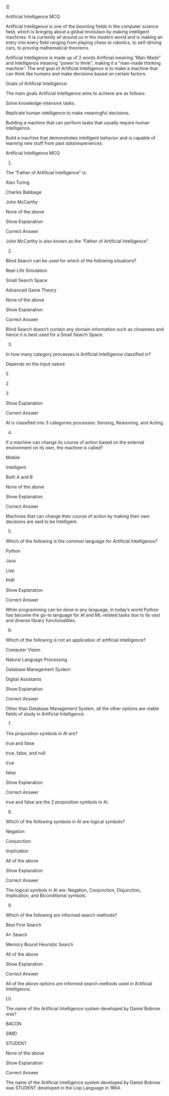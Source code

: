 ☰

Artificial Intelligence MCQ

Artificial Intelligence is one of the booming fields in the computer science field, which is bringing about a global revolution by making intelligent machines. It is currently all around us in the modern world and is making an entry into every field ranging from playing chess to robotics, to self-driving cars, to proving mathematical theorems.

Artificial Intelligence is made up of 2 words Artificial meaning “Man-Made” and Intelligence meaning “power to think”, making it a “man-made thinking machine”. The end goal of Artificial Intelligence is to make a machine that can think like humans and make decisions based on certain factors.

Goals of Artificial Intelligence:

The main goals Artificial Intelligence aims to achieve are as follows:

Solve knowledge-intensive tasks.

Replicate human intelligence to make meaningful decisions.

Building a machine that can perform tasks that usually require human intelligence.

Build a machine that demonstrates intelligent behavior and is capable of learning new stuff from past data/experiences.

Artificial Intelligence MCQ

1. 

 The “Father of Artificial Intelligence” is:

Alan Turing

Charles Babbage

John McCarthy

None of the above

Show Explanation

Correct Answer

John McCarthy is also known as the “Father of Artificial Intelligence”.

2. 

Blind Search can be used for which of the following situations?

Real-Life Simulation

Small Search Space

Advanced Game Theory

None of the above

Show Explanation

Correct Answer

Blind Search doesn’t contain any domain information such as closeness and hence it is best used for a Small Search Space.

3. 

In how many category processes is Artificial Intelligence classified in?

Depends on the input nature

5

2

3

Show Explanation

Correct Answer

AI is classified into 3 categories processes: Sensing, Reasoning, and Acting.

4. 

If a machine can change its course of action based on the external environment on its own, the machine is called?

Mobile

Intelligent

Both A and B

None of the above

Show Explanation

Correct Answer

Machines that can change their course of action by making their own decisions are said to be Intelligent.

5. 

Which of the following is the common language for Artificial Intelligence?

Python

Java

Lisp

PHP

Show Explanation

Correct Answer

While programming can be done in any language, in today’s world Python has become the go-to language for AI and ML-related tasks due to its vast and diverse library functionalities.

6. 

Which of the following is not an application of artificial intelligence?

Computer Vision

Natural Language Processing

Database Management System

Digital Assistants

Show Explanation

Correct Answer

Other than Database Management System, all the other options are viable fields of study in Artificial Intelligence.

7. 

The proposition symbols in AI are?

true and false

true, false, and null

true

false

Show Explanation

Correct Answer

true and false are the 2 proposition symbols in AI.

8. 

Which of the following symbols in AI are logical symbols?

Negation

Conjunction

Implication

All of the above

Show Explanation

Correct Answer

The logical symbols in AI are: Negation, Conjunction, Disjunction, Implication, and Biconditional symbols.

9. 

Which of the following are informed search methods?

Best First Search

A* Search

Memory Bound Heuristic Search

All of the above

Show Explanation

Correct Answer

All of the above options are informed search methods used in Artificial Intelligence.

10. 

The name of the Artificial Intelligence system developed by Daniel Bobrow was?

BACON

SIMD

STUDENT

None of the above

Show Explanation

Correct Answer

The name of the Artificial Intelligence system developed by Daniel Bobrow was STUDENT developed in the Lisp Language in 1964.
